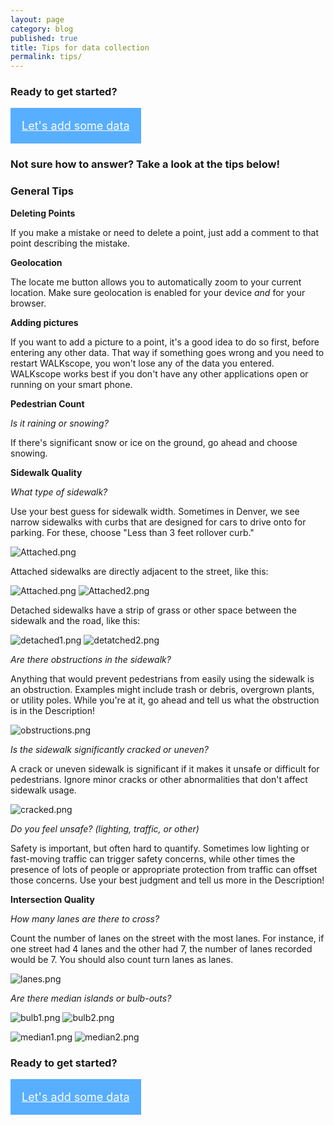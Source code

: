 ```yaml
---
layout: page
category: blog
published: true
title: Tips for data collection
permalink: tips/
---
```


### Ready to get started?

<a class="button" href="http://ptx-dev.herokuapp.com/mobile/#walkscope" style="color:#fff; background: #58aeff; padding: 1em; display:inline-block; font-size: 18px">Let's add some data</a>

### Not sure how to answer? Take a look at the tips below!

### General Tips

**Deleting Points**

If you make a mistake or need to delete a point, just add a comment to that point describing the mistake.

**Geolocation**

The locate me button allows you to automatically zoom to your current location. Make sure geolocation is enabled for your device _and_ for your browser.

**Adding pictures**

If you want to add a picture to a point, it's a good idea to do so first, before entering any other data. That way if something goes wrong and you need to restart WALKscope, you won't lose any of the data you entered. WALKscope works best if you don't have any other applications open or running on your smart phone.

**Pedestrian Count**

_Is it raining or snowing?_

If there's significant snow or ice on the ground, go ahead and choose snowing.

**Sidewalk Quality**

_What type of sidewalk?_

Use your best guess for sidewalk width. Sometimes in Denver, we see narrow sidewalks with curbs that are designed for cars to drive onto for parking. For these, choose "Less than 3 feet rollover curb."

![Attached.png](/walkscope/media/rollover.png)

Attached sidewalks are directly adjacent to the street, like this:

![Attached.png](/walkscope/media/Attached.png)
![Attached2.png](/walkscope/media/Attached2.png)

Detached sidewalks have a strip of grass or other space between the sidewalk and the road, like this:

![detached1.png](/walkscope/media/detached1.png)
![detatched2.png](/walkscope/media/detatched2.png)

_Are there obstructions in the sidewalk?_

Anything that would prevent pedestrians from easily using the sidewalk is an obstruction. Examples might include trash or debris, overgrown plants, or utility poles. While you're at it, go ahead and tell us what the obstruction is in the Description!

![obstructions.png](/walkscope/media/obstructions.png)

_Is the sidewalk significantly cracked or uneven?_

A crack or uneven sidewalk is significant if it makes it unsafe or difficult for pedestrians. Ignore minor cracks or other abnormalities that don't affect sidewalk usage.

![cracked.png](/walkscope/media/cracked.png)

_Do you feel unsafe? (lighting, traffic, or other)_

Safety is important, but often hard to quantify. Sometimes low lighting or fast-moving traffic can trigger safety concerns, while other times the presence of lots of people or appropriate protection from traffic can offset those concerns. Use your best judgment and tell us more in the Description!

**Intersection Quality**

_How many lanes are there to cross?_

Count the number of lanes on the street with the most lanes. For instance, if one street had 4 lanes and the other had 7, the number of lanes recorded would be 7. You should also count turn lanes as lanes.

![lanes.png](/walkscope/media/lanes.png)

_Are there median islands or bulb-outs?_

![bulb1.png](/walkscope/media/bulb1.png)
![bulb2.png](/walkscope/media/bulb2.png)

![median1.png](/walkscope/media/median1.png)
![median2.png](/walkscope/media/median2.png)

### Ready to get started?

<a class="button" href="http://ptx-dev.herokuapp.com/mobile/#walkscope" style="color:#fff; background: #58aeff; padding: 1em; display:inline-block; font-size: 18px">Let's add some data</a>

